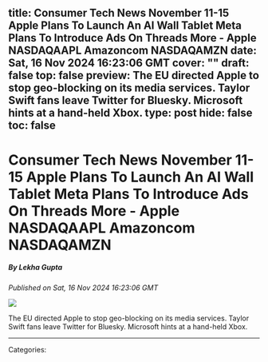 title: Consumer Tech News November 11-15 Apple Plans To Launch An AI Wall Tablet Meta Plans To Introduce Ads On Threads More - Apple NASDAQAAPL Amazoncom NASDAQAMZN
date: Sat, 16 Nov 2024 16:23:06 GMT
cover: ""
draft: false
top: false
preview: The EU directed Apple to stop geo-blocking on its media services. Taylor Swift fans leave Twitter for Bluesky. Microsoft hints at a hand-held Xbox.
type: post
hide: false
toc: false
---

# Consumer Tech News November 11-15 Apple Plans To Launch An AI Wall Tablet Meta Plans To Introduce Ads On Threads More - Apple NASDAQAAPL Amazoncom NASDAQAMZN
##### By Lekha Gupta
_Published on Sat, 16 Nov 2024 16:23:06 GMT_

![](https://cdn.benzinga.com/files/images/story/2024/11/16/Apples-Next-Big-Bet--Think-Smaller--Says.jpeg?width=1200&height=800&fit=crop)

The EU directed Apple to stop geo-blocking on its media services. Taylor Swift fans leave Twitter for Bluesky. Microsoft hints at a hand-held Xbox.

---
Categories: 
